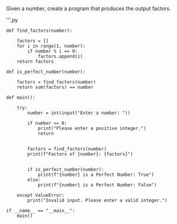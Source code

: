 Given a number, create a program that produces the output factors.


''',py

    def find_factors(number):
    
        factors = []
        for i in range(1, number):
            if number % i == 0:
                factors.append(i)
        return factors

    def is_perfect_number(number):
    
        factors = find_factors(number)
        return sum(factors) == number

    def main():
    
        try:
            number = int(input("Enter a number: "))
        
            if number <= 0:
                print("Please enter a positive integer.")
                return
        
        
            factors = find_factors(number)
            print(f"Factors of {number}: {factors}")
        
    
            if is_perfect_number(number):
                print(f"{number} is a Perfect Number: True")
            else:
                print(f"{number} is a Perfect Number: False")
    
        except ValueError:
            print("Invalid input. Please enter a valid integer.")

    if __name__ == "__main__":
        main()
